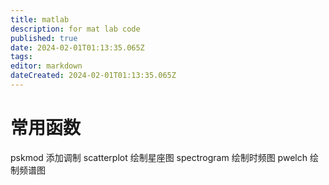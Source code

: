 ```yaml
---
title: matlab
description: for mat lab code
published: true
date: 2024-02-01T01:13:35.065Z
tags: 
editor: markdown
dateCreated: 2024-02-01T01:13:35.065Z
---
```


# 常用函数
pskmod 添加调制
scatterplot 绘制星座图
spectrogram 绘制时频图
pwelch 绘制频谱图
